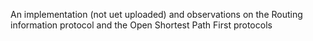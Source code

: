 An implementation (not uet uploaded) and observations on the Routing information protocol and the Open Shortest Path First protocols
